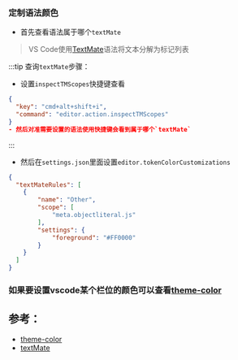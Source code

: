 ### 定制语法颜色
- 首先查看语法属于哪个`textMate`

> VS Code使用[TextMate](https://macromates.com/manual/en/language_grammars)语法将文本分解为标记列表

:::tip
查询`textMate`步骤：</br>
- 设置`inspectTMScopes`快捷键查看</br>
```json
{
  "key": "cmd+alt+shift+i",
  "command": "editor.action.inspectTMScopes"
}
- 然后对准需要设置的语法使用快捷键会看到属于哪个`textMate`
```
:::

- 然后在`settings.json`里面设置`editor.tokenColorCustomizations`

```json
{
  "textMateRules": [
    {
        "name": "Other",
        "scope": [
            "meta.objectliteral.js"
        ],
        "settings": {
            "foreground": "#FF0000"
        }
    }
  ]
}
```

### 如果要设置vscode某个栏位的颜色可以查看[theme-color](https://code.visualstudio.com/api/references/theme-color)

## 参考：

- [theme-color](https://code.visualstudio.com/api/references/theme-color)
- [textMate](https://code.visualstudio.com/api/language-extensions/syntax-highlight-guide)
